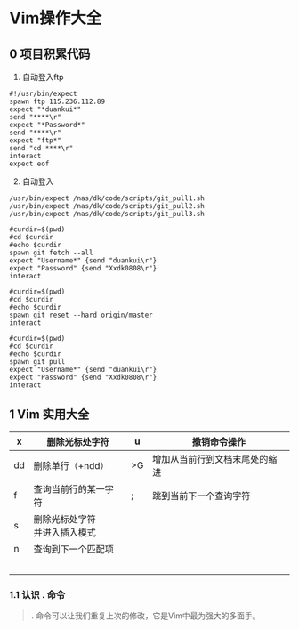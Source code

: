 # Vim操作大全

## 0 项目积累代码

1. 自动登入ftp

```shell
#!/usr/bin/expect
spawn ftp 115.236.112.89
expect "*duankui*"
send "****\r"
expect "*Password*"
send "****\r"
expect "ftp*"
send "cd ****\r"
interact
expect eof
```

2. 自动登入

```
/usr/bin/expect /nas/dk/code/scripts/git_pull1.sh
/usr/bin/expect /nas/dk/code/scripts/git_pull2.sh
/usr/bin/expect /nas/dk/code/scripts/git_pull3.sh

#curdir=$(pwd)
#cd $curdir
#echo $curdir
spawn git fetch --all
expect "Username*" {send "duankui\r"}
expect "Password" {send "Xxdk0808\r"}
interact

#curdir=$(pwd)
#cd $curdir
#echo $curdir
spawn git reset --hard origin/master
interact

#curdir=$(pwd)
#cd $curdir
#echo $curdir
spawn git pull
expect "Username*" {send "duankui\r"}
expect "Password" {send "Xxdk0808\r"}
interact
```

## 1 Vim 实用大全



| x    | 删除光标处字符                     | u    | 撤销命令操作                   |
| ---- | ---------------------------------- | ---- | ------------------------------ |
| dd   | 删除单行（+ndd）                   | \>G  | 增加从当前行到文档末尾处的缩进 |
| f    | 查询当前行的某一字符               | ;    | 跳到当前下一个查询字符         |
| s    | 删除光标处字符<br />并进入插入模式 |      |                                |
| n    | 查询到下一个匹配项                 |      |                                |
|      |                                    |      |                                |
|      |                                    |      |                                |
|      |                                    |      |                                |
|      |                                    |      |                                |
|      |                                    |      |                                |



### 1.1 认识 . 命令

> . 命令可以让我们重复上次的修改，它是Vim中最为强大的多面手。


